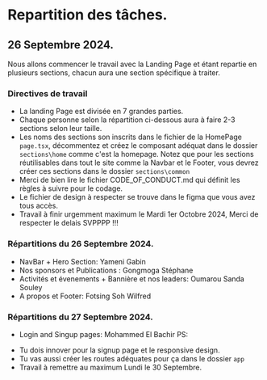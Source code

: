 # Repartition des tâches.


## 26 Septembre 2024.
Nous allons commencer le travail avec la Landing Page et étant repartie en plusieurs sections, chacun aura une section spécifique à traiter.

### Directives de travail

- La landing Page est divisée en 7 grandes parties.
- Chaque personne selon la répartition ci-dessous aura à faire 2-3 sections selon leur taille.
- Les noms des sections son inscrits dans le fichier de la HomePage `page.tsx`, décommentez et créez le composant adéquat dans le dossier `sections\home` comme c'est la homepage. Notez que pour les sections réutilisables dans tout le site comme la Navbar et le Footer, vous devrez créer ces sections dans le dossier `sections\common`
- Merci de bien lire le fichier CODE_OF_CONDUCT.md qui définit les règles à suivre pour le codage.
- Le fichier de design à respecter se trouve dans le figma que vous avez tous accès.
- Travail à finir urgemment maximum le Mardi 1er Octobre 2024, Merci de respecter le delais SVPPPP !!!

### Répartitions du 26 Septembre 2024.
* NavBar + Hero Section: Yameni Gabin
* Nos sponsors et Publications : Gongmoga Stéphane
* Activités et évenements + Bannière et nos leaders: Oumarou Sanda Souley
* A propos et Footer: Fotsing Soh Wilfred

### Répartitions du 27 Septembre 2024.
* Login and Singup pages: Mohammed El Bachir
PS: 
- Tu dois innover pour la signup page et le responsive design.
- Tu vas aussi créer les routes adéquates pour ça dans le dossier `app`
- Travail à remettre au maximum Lundi le 30 Septembre.

